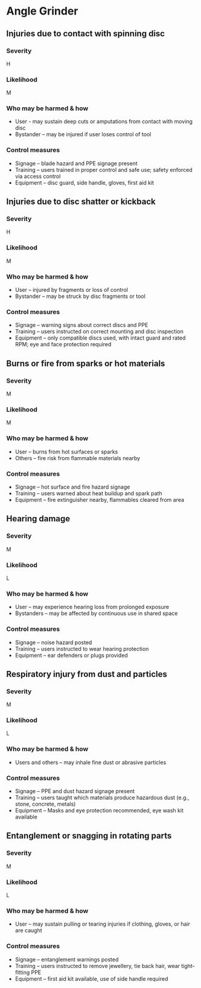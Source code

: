 # Angle Grinder

## Injuries due to contact with spinning disc

### Severity

H

### Likelihood

M

### Who may be harmed & how

- User - may sustain deep cuts or amputations from contact with moving disc
- Bystander – may be injured if user loses control of tool

### Control measures

- Signage – blade hazard and PPE signage present
- Training – users trained in proper control and safe use; safety enforced via access control
- Equipment – disc guard, side handle, gloves, first aid kit

## Injuries due to disc shatter or kickback

### Severity

H

### Likelihood

M

### Who may be harmed & how

- User – injured by fragments or loss of control
- Bystander – may be struck by disc fragments or tool

### Control measures

- Signage – warning signs about correct discs and PPE
- Training – users instructed on correct mounting and disc inspection
- Equipment – only compatible discs used, with intact guard and rated RPM; eye and face protection required

## Burns or fire from sparks or hot materials

### Severity

M

### Likelihood

M

### Who may be harmed & how

- User – burns from hot surfaces or sparks
- Others – fire risk from flammable materials nearby

### Control measures

- Signage – hot surface and fire hazard signage
- Training – users warned about heat buildup and spark path
- Equipment – fire extinguisher nearby, flammables cleared from area

## Hearing damage

### Severity

M

### Likelihood

L

### Who may be harmed & how

- User – may experience hearing loss from prolonged exposure
- Bystanders – may be affected by continuous use in shared space

### Control measures

- Signage – noise hazard posted
- Training – users instructed to wear hearing protection
- Equipment – ear defenders or plugs provided

## Respiratory injury from dust and particles

### Severity

M

### Likelihood

L

### Who may be harmed & how

- Users and others – may inhale fine dust or abrasive particles

### Control measures

- Signage – PPE and dust hazard signage present
- Training – users taught which materials produce hazardous dust (e.g., stone, concrete, metals)
- Equipment – Masks and eye protection recommended, eye wash kit available

## Entanglement or snagging in rotating parts

### Severity

M

### Likelihood

L

### Who may be harmed & how

- User – may sustain pulling or tearing injuries if clothing, gloves, or hair are caught

### Control measures

- Signage – entanglement warnings posted
- Training – users instructed to remove jewellery, tie back hair, wear tight-fitting PPE
- Equipment – first aid kit available, use of side handle required
